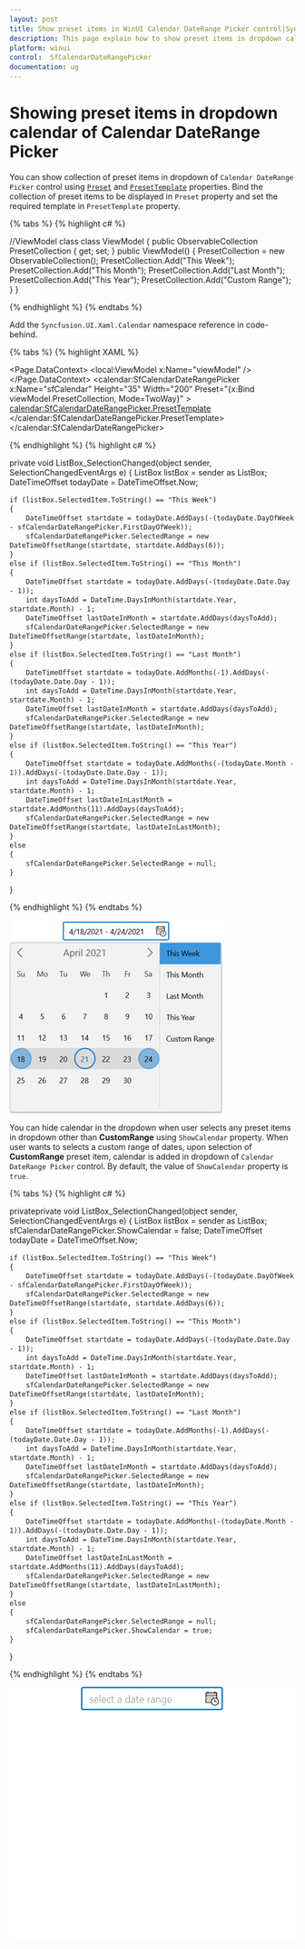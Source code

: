```yaml
---
layout: post
title: Show preset items in WinUI Calendar DateRange Picker control|Syncfusion
description: This page explain how to show preset items in dropdown calendar of the WinUI CalendarDateRangePicker (SfCalendarDateRangePicker) control.
platform: winui
control:  SfCalendarDateRangePicker
documentation: ug
---
```


# Showing preset items in dropdown calendar of Calendar DateRange Picker

You can show collection of preset items in dropdown of `Calendar DateRange Picker` control using [`Preset`](https://help.syncfusion.com/cr/winui/Syncfusion.UI.Xaml.Calendar.SfCalendarDateRangePicker.html#Syncfusion_UI_Xaml_Calendar_SfCalendarDateRangePicker_Preset) and [`PresetTemplate`](https://help.syncfusion.com/cr/winui/Syncfusion.UI.Xaml.Calendar.SfCalendarDateRangePicker.html#Syncfusion_UI_Xaml_Calendar_SfCalendarDateRangePicker_PresetTemplate) properties. Bind the collection of preset items to be displayed in `Preset` property and set the required template in `PresetTemplate` property.

{% tabs %}
{% highlight c# %}

//ViewModel class
class ViewModel
    {
        public ObservableCollection<string> PresetCollection { get; set; }
        public ViewModel()
        {
            PresetCollection = new ObservableCollection<string>();
            PresetCollection.Add("This Week");
            PresetCollection.Add("This Month");
            PresetCollection.Add("Last Month");
            PresetCollection.Add("This Year");
            PresetCollection.Add("Custom Range");
        }
    }

{% endhighlight %}
{% endtabs %}

Add the `Syncfusion.UI.Xaml.Calendar` namespace reference in code-behind.

{% tabs %}
{% highlight XAML %}

<Page
    x:Class="Calendar_WinUI_FT.MainPage"
    xmlns="http://schemas.microsoft.com/winfx/2006/xaml/presentation"
    xmlns:x="http://schemas.microsoft.com/winfx/2006/xaml"
    xmlns:local="using:Calendar_WinUI_FT"
    xmlns:d="http://schemas.microsoft.com/expression/blend/2008"
    xmlns:mc="http://schemas.openxmlformats.org/markup-compatibility/2006" xmlns:calendar="using:Syncfusion.UI.Xaml.Calendar"
    mc:Ignorable="d"
    Background="{ThemeResource ApplicationPageBackgroundThemeBrush}">
    <Page.DataContext>
        <local:ViewModel x:Name="viewModel" />
    </Page.DataContext>
    <Grid>
        <calendar:SfCalendarDateRangePicker  x:Name="sfCalendar" Height="35" Width="200"
                                            Preset="{x:Bind viewModel.PresetCollection, Mode=TwoWay}" >
            <calendar:SfCalendarDateRangePicker.PresetTemplate>
                <DataTemplate>
                    <ListBox ItemsSource="{Binding}" SelectionChanged="ListBox_SelectionChanged" />
                </DataTemplate>
            </calendar:SfCalendarDateRangePicker.PresetTemplate>
        </calendar:SfCalendarDateRangePicker>
    </Grid>
</Page>

{% endhighlight %}
{% highlight c# %}

private void ListBox_SelectionChanged(object sender, SelectionChangedEventArgs e)
{
    ListBox listBox = sender as ListBox;
    DateTimeOffset todayDate = DateTimeOffset.Now;

    if (listBox.SelectedItem.ToString() == "This Week")
    {
        DateTimeOffset startdate = todayDate.AddDays(-(todayDate.DayOfWeek - sfCalendarDateRangePicker.FirstDayOfWeek));
        sfCalendarDateRangePicker.SelectedRange = new DateTimeOffsetRange(startdate, startdate.AddDays(6));
    }
    else if (listBox.SelectedItem.ToString() == "This Month")
    {
        DateTimeOffset startdate = todayDate.AddDays(-(todayDate.Date.Day - 1));
        int daysToAdd = DateTime.DaysInMonth(startdate.Year, startdate.Month) - 1;
        DateTimeOffset lastDateInMonth = startdate.AddDays(daysToAdd);
        sfCalendarDateRangePicker.SelectedRange = new DateTimeOffsetRange(startdate, lastDateInMonth);
    }
    else if (listBox.SelectedItem.ToString() == "Last Month")
    {
        DateTimeOffset startdate = todayDate.AddMonths(-1).AddDays(-(todayDate.Date.Day - 1));
        int daysToAdd = DateTime.DaysInMonth(startdate.Year, startdate.Month) - 1;
        DateTimeOffset lastDateInMonth = startdate.AddDays(daysToAdd);
        sfCalendarDateRangePicker.SelectedRange = new DateTimeOffsetRange(startdate, lastDateInMonth);
    }
    else if (listBox.SelectedItem.ToString() == "This Year")
    {
        DateTimeOffset startdate = todayDate.AddMonths(-(todayDate.Month - 1)).AddDays(-(todayDate.Date.Day - 1));
        int daysToAdd = DateTime.DaysInMonth(startdate.Year, startdate.Month) - 1;
        DateTimeOffset lastDateInLastMonth = startdate.AddMonths(11).AddDays(daysToAdd);
        sfCalendarDateRangePicker.SelectedRange = new DateTimeOffsetRange(startdate, lastDateInLastMonth);
    }
    else
    {
        sfCalendarDateRangePicker.SelectedRange = null;
    }
}

{% endhighlight %}
{% endtabs %}

![Calendar DateRange Picker dropdown with preset collection](Preset-Items_images/week-selection.png)

You can hide calendar in the dropdown when user selects any preset items in dropdown other than **CustomRange** using `ShowCalendar` property. When user wants to selects a custom range of dates, upon selection of **CustomRange** preset item, calendar is added in dropdown of `Calendar DateRange Picker` control. By default, the value of `ShowCalendar` property is `true`.

{% tabs %}
{% highlight c# %}

privateprivate void ListBox_SelectionChanged(object sender, SelectionChangedEventArgs e)
{
    ListBox listBox = sender as ListBox;
    sfCalendarDateRangePicker.ShowCalendar = false;
    DateTimeOffset todayDate = DateTimeOffset.Now;

    if (listBox.SelectedItem.ToString() == "This Week")
    {
        DateTimeOffset startdate = todayDate.AddDays(-(todayDate.DayOfWeek - sfCalendarDateRangePicker.FirstDayOfWeek));
        sfCalendarDateRangePicker.SelectedRange = new DateTimeOffsetRange(startdate, startdate.AddDays(6));
    }
    else if (listBox.SelectedItem.ToString() == "This Month")
    {
        DateTimeOffset startdate = todayDate.AddDays(-(todayDate.Date.Day - 1));
        int daysToAdd = DateTime.DaysInMonth(startdate.Year, startdate.Month) - 1;
        DateTimeOffset lastDateInMonth = startdate.AddDays(daysToAdd);
        sfCalendarDateRangePicker.SelectedRange = new DateTimeOffsetRange(startdate, lastDateInMonth);
    }
    else if (listBox.SelectedItem.ToString() == "Last Month")
    {
        DateTimeOffset startdate = todayDate.AddMonths(-1).AddDays(-(todayDate.Date.Day - 1));
        int daysToAdd = DateTime.DaysInMonth(startdate.Year, startdate.Month) - 1;
        DateTimeOffset lastDateInMonth = startdate.AddDays(daysToAdd);
        sfCalendarDateRangePicker.SelectedRange = new DateTimeOffsetRange(startdate, lastDateInMonth);
    }
    else if (listBox.SelectedItem.ToString() == "This Year")
    {
        DateTimeOffset startdate = todayDate.AddMonths(-(todayDate.Month - 1)).AddDays(-(todayDate.Date.Day - 1));
        int daysToAdd = DateTime.DaysInMonth(startdate.Year, startdate.Month) - 1;
        DateTimeOffset lastDateInLastMonth = startdate.AddMonths(11).AddDays(daysToAdd);
        sfCalendarDateRangePicker.SelectedRange = new DateTimeOffsetRange(startdate, lastDateInLastMonth);
    }
    else
    {
        sfCalendarDateRangePicker.SelectedRange = null;
        sfCalendarDateRangePicker.ShowCalendar = true;
    }
}

{% endhighlight %}
{% endtabs %}

![Custom range selection in WinUI Calendar DateRange Picker](Preset-Items_images/preset-items-collection.gif)

